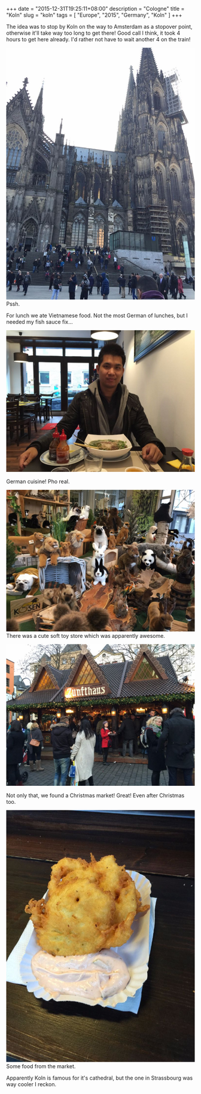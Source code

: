 +++
date = "2015-12-31T19:25:11+08:00"
description = "Cologne"
title = "Koln"
slug = "koln"
tags = [ "Europe", "2015", "Germany", "Koln" ]
+++

The idea was to stop by Koln on the way to Amsterdam as a stopover point, otherwise it'll take way too long to get there! Good call I think, it took 4 hours to get here already. I'd rather not have to wait another 4 on the train!

![Cathedral](/images/2015/12/Koln01.jpg)
Pssh.

For lunch we ate Vietnamese food. Not the most German of lunches, but I needed my fish sauce fix...

![Lunch](/images/2015/12/Koln02.jpg)

German cuisine! Pho real.

![Shop](/images/2015/12/Koln03.jpg)
There was a cute soft toy store which was apparently awesome.

![Christmas Market](/images/2015/12/Koln05.jpg)

Not only that, we found a Christmas market! Great! Even after Christmas too.

![Christmas Market Food](/images/2015/12/Koln04.jpg)
Some food from the market.

Apparently Koln is famous for it's cathedral, but the one in Strassbourg was way cooler I reckon.
